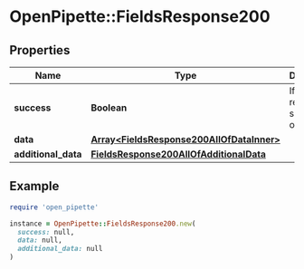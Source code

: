 # OpenPipette::FieldsResponse200

## Properties

| Name | Type | Description | Notes |
| ---- | ---- | ----------- | ----- |
| **success** | **Boolean** | If the response is successful or not | [optional] |
| **data** | [**Array&lt;FieldsResponse200AllOfDataInner&gt;**](FieldsResponse200AllOfDataInner.md) |  | [optional] |
| **additional_data** | [**FieldsResponse200AllOfAdditionalData**](FieldsResponse200AllOfAdditionalData.md) |  | [optional] |

## Example

```ruby
require 'open_pipette'

instance = OpenPipette::FieldsResponse200.new(
  success: null,
  data: null,
  additional_data: null
)
```

